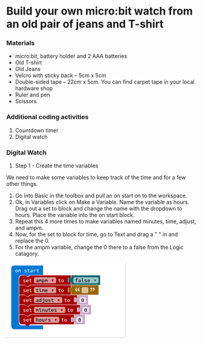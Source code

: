 # Build your own micro:bit watch from an old pair of jeans and T-shirt

### Materials
 - micro:bit, battery holder and 2 AAA batteries
 - Old T-shirt
 - Old Jeans
 - Velcro with sticky back – 5cm x 5cm
 - Double-sided tape – 22cm x 5cm. You can find carpet tape in your local hardware shop
 - Ruler and pen
 - Scissors


### Additional coding activities
1. Countdown timer
2. Digital watch


### Digital Watch

1. Step 1 - Create the time variables

We need to make some variables to keep track of the time and for a few other things.
1. Go into Basic in the toolbox and pull an on start on to the workspace.
2. Ok, in Variables click on Make a Variable. Name the variable as hours. Drag out a set to block and change the name with the dropdown to hours. Place the variable into the on start block.
3. Repeat this 4 more times to make variables named minutes, time, adjust, and ampm.
4. Now, for the set to block for time, go to Text and drag a " " in and replace the 0.
5. For the ampm variable, change the 0 there to a false from the Logic catagory.

![](step-1-pic.png)
